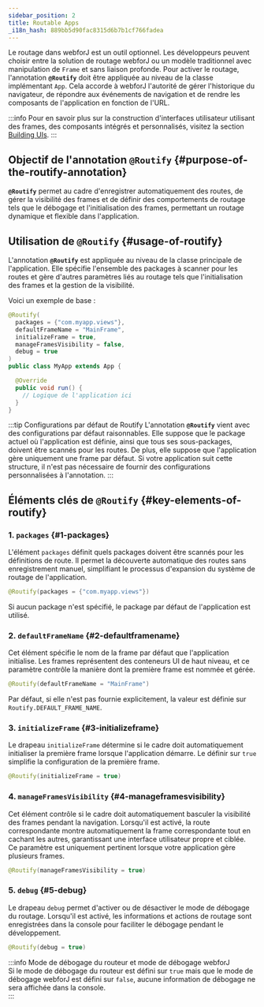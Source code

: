 ```yaml
---
sidebar_position: 2
title: Routable Apps
_i18n_hash: 889bb5d90fac8315d6b7b1cf766fadea
---
```

Le routage dans webforJ est un outil optionnel. Les développeurs peuvent choisir entre la solution de routage webforJ ou un modèle traditionnel avec manipulation de `Frame` et sans liaison profonde. Pour activer le routage, l'annotation **`@Routify`** doit être appliquée au niveau de la classe implémentant `App`. Cela accorde à webforJ l'autorité de gérer l'historique du navigateur, de répondre aux événements de navigation et de rendre les composants de l'application en fonction de l'URL.

:::info
Pour en savoir plus sur la construction d'interfaces utilisateur utilisant des frames, des composants intégrés et personnalisés, visitez la section [Building UIs](../building-ui/basics).
:::

## Objectif de l'annotation `@Routify` {#purpose-of-the-routify-annotation}

**`@Routify`** permet au cadre d'enregistrer automatiquement des routes, de gérer la visibilité des frames et de définir des comportements de routage tels que le débogage et l'initialisation des frames, permettant un routage dynamique et flexible dans l'application.

## Utilisation de `@Routify` {#usage-of-routify}

L'annotation **`@Routify`** est appliquée au niveau de la classe principale de l'application. Elle spécifie l'ensemble des packages à scanner pour les routes et gère d'autres paramètres liés au routage tels que l'initialisation des frames et la gestion de la visibilité.

Voici un exemple de base :

```java
@Routify(
  packages = {"com.myapp.views"},
  defaultFrameName = "MainFrame",
  initializeFrame = true,
  manageFramesVisibility = false,
  debug = true
)
public class MyApp extends App {

  @Override
  public void run() {
    // Logique de l'application ici
  }
}
```

:::tip Configurations par défaut de Routify
L'annotation **`@Routify`** vient avec des configurations par défaut raisonnables. Elle suppose que le package actuel où l'application est définie, ainsi que tous ses sous-packages, doivent être scannés pour les routes. De plus, elle suppose que l'application gère uniquement une frame par défaut. Si votre application suit cette structure, il n'est pas nécessaire de fournir des configurations personnalisées à l'annotation.
:::

## Éléments clés de `@Routify` {#key-elements-of-routify}

### 1. **`packages`** {#1-packages}

L'élément `packages` définit quels packages doivent être scannés pour les définitions de route. Il permet la découverte automatique des routes sans enregistrement manuel, simplifiant le processus d'expansion du système de routage de l'application.

```java
@Routify(packages = {"com.myapp.views"})
```

Si aucun package n'est spécifié, le package par défaut de l'application est utilisé.

### 2. **`defaultFrameName`** {#2-defaultframename}

Cet élément spécifie le nom de la frame par défaut que l'application initialise. Les frames représentent des conteneurs UI de haut niveau, et ce paramètre contrôle la manière dont la première frame est nommée et gérée.

```java
@Routify(defaultFrameName = "MainFrame")
```

Par défaut, si elle n'est pas fournie explicitement, la valeur est définie sur `Routify.DEFAULT_FRAME_NAME`.

### 3. **`initializeFrame`** {#3-initializeframe}

Le drapeau `initializeFrame` détermine si le cadre doit automatiquement initialiser la première frame lorsque l'application démarre. Le définir sur `true` simplifie la configuration de la première frame.

```java
@Routify(initializeFrame = true)
```

### 4. **`manageFramesVisibility`** {#4-manageframesvisibility}

Cet élément contrôle si le cadre doit automatiquement basculer la visibilité des frames pendant la navigation. Lorsqu'il est activé, la route correspondante montre automatiquement la frame correspondante tout en cachant les autres, garantissant une interface utilisateur propre et ciblée. Ce paramètre est uniquement pertinent lorsque votre application gère plusieurs frames.

```java
@Routify(manageFramesVisibility = true)
```

### 5. **`debug`** {#5-debug}

Le drapeau `debug` permet d'activer ou de désactiver le mode de débogage du routage. Lorsqu'il est activé, les informations et actions de routage sont enregistrées dans la console pour faciliter le débogage pendant le développement. 

```java
@Routify(debug = true)
```

:::info Mode de débogage du routeur et mode de débogage webforJ  
Si le mode de débogage du routeur est défini sur `true` mais que le mode de débogage webforJ est défini sur `false`, aucune information de débogage ne sera affichée dans la console.  
:::
